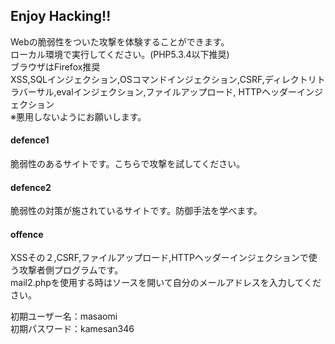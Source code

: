 ## Enjoy Hacking!!
Webの脆弱性をついた攻撃を体験することができます。  
ローカル環境で実行してください。(PHP5.3.4以下推奨)  
ブラウザはFirefox推奨  
XSS,SQLインジェクション,OSコマンドインジェクション,CSRF,ディレクトリトラバーサル,evalインジェクション,ファイルアップロード,
HTTPヘッダーインジェクション  
※悪用しないようにお願いします。  
#### defence1
脆弱性のあるサイトです。こちらで攻撃を試してください。  
#### defence2
脆弱性の対策が施されているサイトです。防御手法を学べます。  
#### offence
XSSその２,CSRF,ファイルアップロード,HTTPヘッダーインジェクションで使う攻撃者側プログラムです。  
mail2.phpを使用する時はソースを開いて自分のメールアドレスを入力してください。  

初期ユーザー名：masaomi  
初期パスワード：kamesan346
